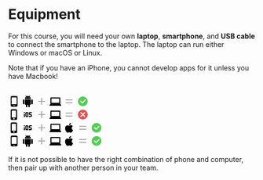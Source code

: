# Equipment

For this course, you will need your own **laptop**, **smartphone**, and **USB cable** to connect the smartphone to the laptop. The laptop can run either Windows or macOS or Linux.

Note that if you have an iPhone, you cannot develop apps for it unless you have Macbook!

<br />

<svg style="width:24px;height:24px" viewBox="0 0 24 24">
    <path fill="#000000" d="M17.25,18H6.75V4H17.25M14,21H10V20H14M16,1H8A3,3 0 0,0 5,4V20A3,3 0 0,0 8,23H16A3,3 0 0,0 19,20V4A3,3 0 0,0 16,1Z" />
</svg>
<svg style="width:24px;height:24px" viewBox="0 0 24 24">
    <path fill="#000000" d="M15,5H14V4H15M10,5H9V4H10M15.53,2.16L16.84,0.85C17.03,0.66 17.03,0.34 16.84,0.14C16.64,-0.05 16.32,-0.05 16.13,0.14L14.65,1.62C13.85,1.23 12.95,1 12,1C11.04,1 10.14,1.23 9.34,1.63L7.85,0.14C7.66,-0.05 7.34,-0.05 7.15,0.14C6.95,0.34 6.95,0.66 7.15,0.85L8.46,2.16C6.97,3.26 6,5 6,7H18C18,5 17,3.25 15.53,2.16M20.5,8A1.5,1.5 0 0,0 19,9.5V16.5A1.5,1.5 0 0,0 20.5,18A1.5,1.5 0 0,0 22,16.5V9.5A1.5,1.5 0 0,0 20.5,8M3.5,8A1.5,1.5 0 0,0 2,9.5V16.5A1.5,1.5 0 0,0 3.5,18A1.5,1.5 0 0,0 5,16.5V9.5A1.5,1.5 0 0,0 3.5,8M6,18A1,1 0 0,0 7,19H8V22.5A1.5,1.5 0 0,0 9.5,24A1.5,1.5 0 0,0 11,22.5V19H13V22.5A1.5,1.5 0 0,0 14.5,24A1.5,1.5 0 0,0 16,22.5V19H17A1,1 0 0,0 18,18V8H6V18Z" />
</svg>
<svg style="width:24px;height:24px" viewBox="0 0 24 24">
    <path fill="#aaaaaa" d="M19,13H13V19H11V13H5V11H11V5H13V11H19V13Z" />
</svg>
<svg style="width:24px;height:24px" viewBox="0 0 24 24">
    <path fill="#000000" d="M3,4H21A1,1 0 0,1 22,5V16A1,1 0 0,1 21,17H22L24,20V21H0V20L2,17H3A1,1 0 0,1 2,16V5A1,1 0 0,1 3,4M4,6V15H20V6H4Z" />
</svg>
<svg style="width:24px;height:24px" viewBox="0 0 24 24">
    <path fill="#aaaaaa" d="M19,10H5V8H19V10M19,16H5V14H19V16Z" />
</svg>
<svg style="width:24px;height:24px" viewBox="0 0 24 24">
    <path fill="#55cc55" d="M12,2A10,10 0 0,1 22,12A10,10 0 0,1 12,22A10,10 0 0,1 2,12A10,10 0 0,1 12,2M11,16.5L18,9.5L16.59,8.09L11,13.67L7.91,10.59L6.5,12L11,16.5Z" />
</svg>

<br />

<svg style="width:24px;height:24px" viewBox="0 0 24 24">
    <path fill="#000000" d="M16,18H7V4H16M11.5,22A1.5,1.5 0 0,1 10,20.5A1.5,1.5 0 0,1 11.5,19A1.5,1.5 0 0,1 13,20.5A1.5,1.5 0 0,1 11.5,22M15.5,1H7.5A2.5,2.5 0 0,0 5,3.5V20.5A2.5,2.5 0 0,0 7.5,23H15.5A2.5,2.5 0 0,0 18,20.5V3.5A2.5,2.5 0 0,0 15.5,1Z" />
</svg>
<svg style="width:24px;height:24px" viewBox="0 0 24 24">
    <path fill="#000000" d="M20,9V7H16A2,2 0 0,0 14,9V11A2,2 0 0,0 16,13H18V15H14V17H18A2,2 0 0,0 20,15V13A2,2 0 0,0 18,11H16V9M11,15H9V9H11M11,7H9A2,2 0 0,0 7,9V15A2,2 0 0,0 9,17H11A2,2 0 0,0 13,15V9A2,2 0 0,0 11,7M4,17H6V11H4M4,9H6V7H4V9Z" />
</svg>
<svg style="width:24px;height:24px" viewBox="0 0 24 24">
    <path fill="#aaaaaa" d="M19,13H13V19H11V13H5V11H11V5H13V11H19V13Z" />
</svg>
<svg style="width:24px;height:24px" viewBox="0 0 24 24">
    <path fill="#000000" d="M3,4H21A1,1 0 0,1 22,5V16A1,1 0 0,1 21,17H22L24,20V21H0V20L2,17H3A1,1 0 0,1 2,16V5A1,1 0 0,1 3,4M4,6V15H20V6H4Z" />
</svg>
<svg style="width:24px;height:24px" viewBox="0 0 24 24">
    <path fill="#aaaaaa" d="M19,10H5V8H19V10M19,16H5V14H19V16Z" />
</svg>
<svg style="width:24px;height:24px" viewBox="0 0 24 24">
    <path fill="#dd5555" d="M12,2C17.53,2 22,6.47 22,12C22,17.53 17.53,22 12,22C6.47,22 2,17.53 2,12C2,6.47 6.47,2 12,2M15.59,7L12,10.59L8.41,7L7,8.41L10.59,12L7,15.59L8.41,17L12,13.41L15.59,17L17,15.59L13.41,12L17,8.41L15.59,7Z" />
</svg>

<br />

<svg style="width:24px;height:24px" viewBox="0 0 24 24">
    <path fill="#000000" d="M16,18H7V4H16M11.5,22A1.5,1.5 0 0,1 10,20.5A1.5,1.5 0 0,1 11.5,19A1.5,1.5 0 0,1 13,20.5A1.5,1.5 0 0,1 11.5,22M15.5,1H7.5A2.5,2.5 0 0,0 5,3.5V20.5A2.5,2.5 0 0,0 7.5,23H15.5A2.5,2.5 0 0,0 18,20.5V3.5A2.5,2.5 0 0,0 15.5,1Z" />
</svg>
<svg style="width:24px;height:24px" viewBox="0 0 24 24">
    <path fill="#000000" d="M20,9V7H16A2,2 0 0,0 14,9V11A2,2 0 0,0 16,13H18V15H14V17H18A2,2 0 0,0 20,15V13A2,2 0 0,0 18,11H16V9M11,15H9V9H11M11,7H9A2,2 0 0,0 7,9V15A2,2 0 0,0 9,17H11A2,2 0 0,0 13,15V9A2,2 0 0,0 11,7M4,17H6V11H4M4,9H6V7H4V9Z" />
</svg>
<svg style="width:24px;height:24px" viewBox="0 0 24 24">
    <path fill="#aaaaaa" d="M19,13H13V19H11V13H5V11H11V5H13V11H19V13Z" />
</svg>
<svg style="width:24px;height:24px" viewBox="0 0 24 24">
    <path fill="#000000" d="M3,4H21A1,1 0 0,1 22,5V16A1,1 0 0,1 21,17H22L24,20V21H0V20L2,17H3A1,1 0 0,1 2,16V5A1,1 0 0,1 3,4M4,6V15H20V6H4Z" />
</svg>
<svg style="width:24px;height:24px" viewBox="0 0 24 24">
    <path fill="#000000" d="M18.71,19.5C17.88,20.74 17,21.95 15.66,21.97C14.32,22 13.89,21.18 12.37,21.18C10.84,21.18 10.37,21.95 9.1,22C7.79,22.05 6.8,20.68 5.96,19.47C4.25,17 2.94,12.45 4.7,9.39C5.57,7.87 7.13,6.91 8.82,6.88C10.1,6.86 11.32,7.75 12.11,7.75C12.89,7.75 14.37,6.68 15.92,6.84C16.57,6.87 18.39,7.1 19.56,8.82C19.47,8.88 17.39,10.1 17.41,12.63C17.44,15.65 20.06,16.66 20.09,16.67C20.06,16.74 19.67,18.11 18.71,19.5M13,3.5C13.73,2.67 14.94,2.04 15.94,2C16.07,3.17 15.6,4.35 14.9,5.19C14.21,6.04 13.07,6.7 11.95,6.61C11.8,5.46 12.36,4.26 13,3.5Z" />
</svg>
<svg style="width:24px;height:24px" viewBox="0 0 24 24">
    <path fill="#aaaaaa" d="M19,10H5V8H19V10M19,16H5V14H19V16Z" />
</svg>
<svg style="width:24px;height:24px" viewBox="0 0 24 24">
    <path fill="#55cc55" d="M12,2A10,10 0 0,1 22,12A10,10 0 0,1 12,22A10,10 0 0,1 2,12A10,10 0 0,1 12,2M11,16.5L18,9.5L16.59,8.09L11,13.67L7.91,10.59L6.5,12L11,16.5Z" />
</svg>

<br />

<svg style="width:24px;height:24px" viewBox="0 0 24 24">
    <path fill="#000000" d="M17.25,18H6.75V4H17.25M14,21H10V20H14M16,1H8A3,3 0 0,0 5,4V20A3,3 0 0,0 8,23H16A3,3 0 0,0 19,20V4A3,3 0 0,0 16,1Z" />
</svg>
<svg style="width:24px;height:24px" viewBox="0 0 24 24">
    <path fill="#000000" d="M15,5H14V4H15M10,5H9V4H10M15.53,2.16L16.84,0.85C17.03,0.66 17.03,0.34 16.84,0.14C16.64,-0.05 16.32,-0.05 16.13,0.14L14.65,1.62C13.85,1.23 12.95,1 12,1C11.04,1 10.14,1.23 9.34,1.63L7.85,0.14C7.66,-0.05 7.34,-0.05 7.15,0.14C6.95,0.34 6.95,0.66 7.15,0.85L8.46,2.16C6.97,3.26 6,5 6,7H18C18,5 17,3.25 15.53,2.16M20.5,8A1.5,1.5 0 0,0 19,9.5V16.5A1.5,1.5 0 0,0 20.5,18A1.5,1.5 0 0,0 22,16.5V9.5A1.5,1.5 0 0,0 20.5,8M3.5,8A1.5,1.5 0 0,0 2,9.5V16.5A1.5,1.5 0 0,0 3.5,18A1.5,1.5 0 0,0 5,16.5V9.5A1.5,1.5 0 0,0 3.5,8M6,18A1,1 0 0,0 7,19H8V22.5A1.5,1.5 0 0,0 9.5,24A1.5,1.5 0 0,0 11,22.5V19H13V22.5A1.5,1.5 0 0,0 14.5,24A1.5,1.5 0 0,0 16,22.5V19H17A1,1 0 0,0 18,18V8H6V18Z" />
</svg>
<svg style="width:24px;height:24px" viewBox="0 0 24 24">
    <path fill="#aaaaaa" d="M19,13H13V19H11V13H5V11H11V5H13V11H19V13Z" />
</svg>
<svg style="width:24px;height:24px" viewBox="0 0 24 24">
    <path fill="#000000" d="M3,4H21A1,1 0 0,1 22,5V16A1,1 0 0,1 21,17H22L24,20V21H0V20L2,17H3A1,1 0 0,1 2,16V5A1,1 0 0,1 3,4M4,6V15H20V6H4Z" />
</svg>
<svg style="width:24px;height:24px" viewBox="0 0 24 24">
    <path fill="#000000" d="M18.71,19.5C17.88,20.74 17,21.95 15.66,21.97C14.32,22 13.89,21.18 12.37,21.18C10.84,21.18 10.37,21.95 9.1,22C7.79,22.05 6.8,20.68 5.96,19.47C4.25,17 2.94,12.45 4.7,9.39C5.57,7.87 7.13,6.91 8.82,6.88C10.1,6.86 11.32,7.75 12.11,7.75C12.89,7.75 14.37,6.68 15.92,6.84C16.57,6.87 18.39,7.1 19.56,8.82C19.47,8.88 17.39,10.1 17.41,12.63C17.44,15.65 20.06,16.66 20.09,16.67C20.06,16.74 19.67,18.11 18.71,19.5M13,3.5C13.73,2.67 14.94,2.04 15.94,2C16.07,3.17 15.6,4.35 14.9,5.19C14.21,6.04 13.07,6.7 11.95,6.61C11.8,5.46 12.36,4.26 13,3.5Z" />
</svg>
<svg style="width:24px;height:24px" viewBox="0 0 24 24">
    <path fill="#aaaaaa" d="M19,10H5V8H19V10M19,16H5V14H19V16Z" />
</svg>
<svg style="width:24px;height:24px" viewBox="0 0 24 24">
    <path fill="#55cc55" d="M12,2A10,10 0 0,1 22,12A10,10 0 0,1 12,22A10,10 0 0,1 2,12A10,10 0 0,1 12,2M11,16.5L18,9.5L16.59,8.09L11,13.67L7.91,10.59L6.5,12L11,16.5Z" />
</svg>

<br />

If it is not possible to have the right combination of phone and computer, then pair up with another person in your team.
